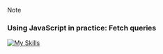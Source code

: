 > [!NOTE]
> ### Using JavaScript in practice: Fetch queries
> [![My Skills](https://skillicons.dev/icons?i=js)](https://skillicons.dev)
